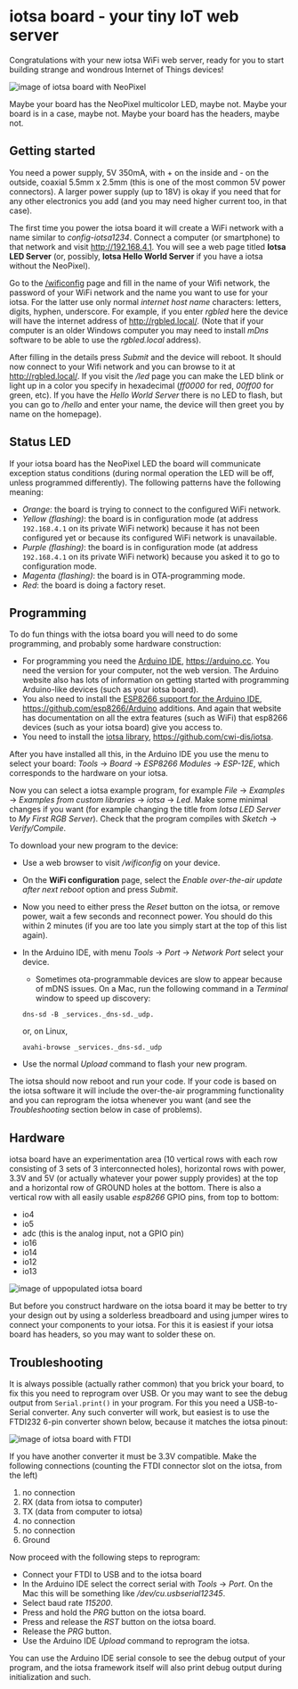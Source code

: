 # iotsa board - your tiny IoT web server

Congratulations with your new iotsa WiFi web server,
ready for you to start building strange and wondrous Internet of Things devices!

![image of iotsa board with NeoPixel](images/iotsaBoard.JPG)

Maybe your board has the NeoPixel multicolor LED, maybe not. Maybe your board is in a case, maybe not. Maybe your board has the headers, maybe not.

## Getting started

You need a power supply, 5V 350mA, with + on the inside and - on the outside, coaxial 5.5mm x 2.5mm (this is one of the most common 5V power connectors). A larger power supply (up to 18V) is okay if you need that for any other electronics you add (and you may need higher current too, in that case).

The first time you power the iotsa board it will create a WiFi network with a name similar to _config-iotsa1234_. Connect a computer (or smartphone) to that network and visit <http://192.168.4.1>. You will see a web page titled **Iotsa LED Server** (or, possibly, **Iotsa Hello World Server** if you have a iotsa without the NeoPixel).

Go to the [/wificonfig](http://192.168.4.1/wificonfig) page and fill in the name of your Wifi network, the password of your WiFi network and the name you want to use for your iotsa. For the latter use only normal _internet host name_ characters: letters, digits, hyphen, underscore. For example, if you enter _rgbled_ here the device will have the internet address of <http://rgbled.local/>. (Note that if your computer is an older Windows computer you may need to install _mDns_ software to be able to use the _rgbled.local_ address).

After filling in the details press _Submit_ and the device will reboot. It should now connect to your Wifi network and you can browse to it at <http://rgbled.local/>. If you visit the _/led_ page you can make the LED blink or light up in a color you specify in hexadecimal (_ff0000_ for red, _00ff00_ for green, etc). If you have the _Hello World Server_ there is no LED to flash, but you can go to _/hello_ and enter your name, the device will then greet you by name on the homepage).

## Status LED

If your iotsa board has the NeoPixel LED the board will communicate exception status conditions (during normal operation the LED will be off, unless programmed differently). The following patterns have the following meaning:

- _Orange_: the board is trying to connect to the configured WiFi network.
- _Yellow (flashing)_: the board is in configuration mode (at address `192.168.4.1` on its private WiFi network) because it has not been configured yet or because its configured WiFi network is unavailable.
- _Purple (flashing)_: the board is in configuration mode (at address `192.168.4.1` on its private WiFi network) because you asked it to go to configuration mode.
- _Magenta (flashing)_: the board is in OTA-programming mode.
- _Red_: the board is doing a factory reset.

## Programming
To do fun things with the iotsa board you will need to do some programming, and probably some hardware construction:

* For programming you need the [Arduino IDE](https://arduino.cc), <https://arduino.cc>. You need the version for your computer, not the web version. The Arduino website also has lots of information on getting started with programming Arduino-like devices (such as your iotsa board).
* You also need to install the [ESP8266 support for the Arduino IDE](https://github.com/esp8266/Arduino), <https://github.com/esp8266/Arduino> additions. And again that website has documentation on all the extra features (such as WiFi) that esp8266 devices (such as your iotsa board) give you access to.
* You need to install the [iotsa library](https://github.com/cwi-dis/iotsa), <https://github.com/cwi-dis/iotsa>.

After you have installed all this, in the Arduino IDE you use the menu to select your board: _Tools_ -> _Board_ -> _ESP8266 Modules_ ->  _ESP-12E_, which corresponds to the hardware on your iotsa.

Now you can select a iotsa example program, for example _File_ -> _Examples_ -> _Examples from custom libraries_ -> _iotsa_ -> _Led_. Make some minimal changes if you want (for example changing the title from _Iotsa LED Server_ to _My First RGB Server_). Check that the program compiles with _Sketch_ -> _Verify/Compile_.

To download your new program to the device:

* Use a web browser to visit _/wificonfig_ on your device.
* On the **WiFi configuration** page, select the _Enable over-the-air update after next reboot_ option and press _Submit_.
* Now you need to either press the _Reset_ button on the iotsa, or remove power, wait a few seconds and reconnect power. You should do this within 2 minutes (if you are too late you simply start at the top of this list again).
* In the Arduino IDE, with menu _Tools_ -> _Port_ -> _Network Port_ select your device.
	* Sometimes ota-programmable devices are slow to appear because of mDNS issues. On a Mac, run the following command in a _Terminal_ window to speed up discovery:
	
	```
	dns-sd -B _services._dns-sd._udp.
	```
	or, on Linux,
	
	```
	avahi-browse _services._dns-sd._udp
	```
* Use the normal _Upload_ command to flash your new program.

The iotsa should now reboot and run your code. If your code is based on the iotsa software it will include the over-the-air programming functionality and you can reprogram the iotsa whenever you want (and see the _Troubleshooting_ section below in case of problems).

## Hardware

iotsa board have an experimentation area (10 vertical rows with each row consisting of 3 sets of 3 interconnected holes), horizontal rows with power, 3.3V and 5V (or actually whatever your power supply provides) at the top and a horizontal row of GROUND holes at the bottom. There is also a vertical row with all easily usable _esp8266_ GPIO pins, from top to bottom:

* io4
* io5
* adc (this is the analog input, not a GPIO pin)
* io16
* io14
* io12
* io13

![image of uppopulated iotsa board](images/iotsaBoardEmpty.JPG)

But before you construct hardware on the iotsa board it may be better to try your design out by using a solderless breadboard and using jumper wires to connect your components to your iotsa. For this it is easiest if your iotsa board has headers, so you may want to solder these on.

## Troubleshooting

It is always possible (actually rather common) that you brick your board, to fix this you need to reprogram over USB. Or you may want to see the debug output from `Serial.print()` in your program. For this you need a USB-to-Serial converter. Any such converter will work, but easiest is to use the FTDI232 6-pin converter shown below, because it matches the iotsa pinout:

![image of iotsa board with FTDI](images/ftdiConnection.JPG)

If you have another converter it must be 3.3V compatible. Make the following connections (counting the FTDI connector slot on the iotsa, from the left)

1. no connection
2. RX (data from iotsa to computer)
3. TX (data from computer to iotsa)
4. no connection
5. no connection
6. Ground

Now proceed with the following steps to reprogram:

* Connect your FTDI to USB and to the iotsa board
* In the Arduino IDE select the correct serial with _Tools_ -> _Port_. On the Mac this will be something like _/dev/cu.usbserial12345_.
* Select baud rate _115200_.
* Press and hold the _PRG_ button on the iotsa board.
* Press and release the _RST_ button on the iotsa board.
* Release the _PRG_ button.
* Use the Arduino IDE _Upload_ command to reprogram the iotsa.

You can use the Arduino IDE serial console to see the debug output of your program, and the iotsa framework itself will also print debug output during initialization and such.
